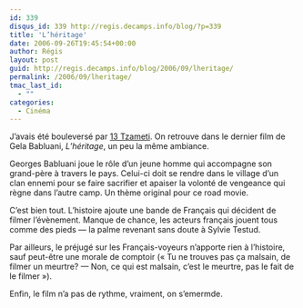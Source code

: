 ```yaml
---
id: 339
disqus_id: 339 http://regis.decamps.info/blog/?p=339
title: 'L’héritage'
date: 2006-09-26T19:45:54+00:00
author: Régis
layout: post
guid: http://regis.decamps.info/blog/2006/09/lheritage/
permalink: /2006/09/lheritage/
tmac_last_id:
  - ""
categories:
  - Cinéma
---
```

J’avais été bouleversé par [13 Tzameti](http://www.allocine.fr/film/fichefilm_gen_cfilm=61514.html). On retrouve dans le dernier film de Gela Babluani, _L’héritage_, un peu la même ambiance.

Georges Babluani joue le rôle d’un jeune homme qui accompagne son grand-père à travers le pays. Celui-ci doit se rendre dans le village d’un clan ennemi pour se faire sacrifier et apaiser la volonté de vengeance qui règne dans l’autre camp. Un thème original pour ce road movie.

C’est bien tout. L’histoire ajoute une bande de Français qui décident de filmer l’évènement. Manque de chance, les acteurs français jouent tous comme des pieds &#8212; la palme revenant sans doute à Sylvie Testud.

Par ailleurs, le préjugé sur les Français-voyeurs n’apporte rien à l’histoire, sauf peut-être une morale de comptoir (« Tu ne trouves pas ça malsain, de filmer un meurtre? &#8212; Non, ce qui est malsain, c’est le meurtre, pas le fait de le filmer »).

Enfin, le film n’a pas de rythme, vraiment, on s&#8217;emermde.
